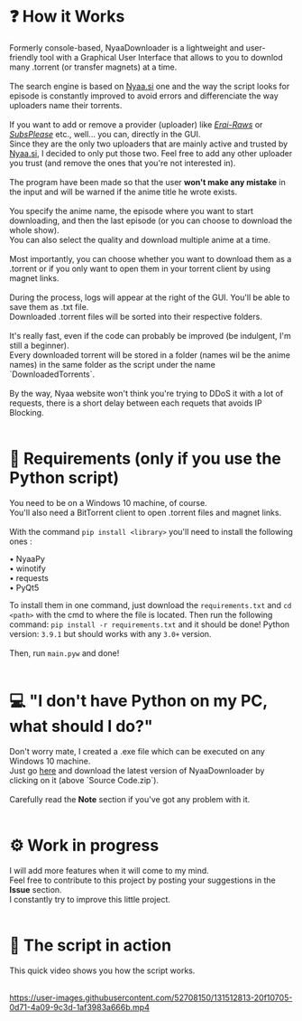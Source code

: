 <h1>❓ How it Works </h1>
Formerly console-based, NyaaDownloader is a lightweight and user-friendly tool with a Graphical User Interface that allows to you to downlod many .torrent (or transfer magnets) at a time. <br><br>
The search engine is based on <a href="https://nyaa.si/" target=_blank>Nyaa.si</a> one and the way the script looks for episode is constantly improved to avoid errors and differenciate the way uploaders name their torrents.<br><br>
If you want to add or remove a provider (uploader) like <a href=https://beta.erai-raws.info><i>Erai-Raws</i></a> or <a href=https://subsplease.org><i>SubsPlease</i></a> etc., well... you can, directly in the GUI.<br>
Since they are the only two uploaders that are mainly active and trusted by <a href="https://nyaa.si/" target=_blank>Nyaa.si</a>, I decided to only put those two. Feel free to add any other uploader you trust (and remove the ones that you're not interested in).<br><br>
The program have been made so that the user <b>won't make any mistake</b> in the input and will be warned if the anime title he wrote exists.<br><br>
You specify the anime name, the episode where you want to start downloading, and then the last episode (or you can choose to download the whole show).<br> You can also select the quality and download multiple anime at a time.<br><br>
Most importantly, you can choose whether you want to download them as a .torrent or if you only want to open them in your torrent client by using magnet links.<br><br>
During the process, logs will appear at the right of the GUI. You'll be able to save them as .txt file.<br>
Downloaded .torrent files will be sorted into their respective folders.<br><br>
It's really fast, even if the code can probably be improved (be indulgent, I'm still a beginner).<br>
Every downloaded torrent will be stored in a folder (names wil be the anime names) in the same folder as the script under the name `DownloadedTorrents`.<br><br>
By the way, Nyaa website won't think you're trying to DDoS it with a lot of requests, there is a short delay between each requets that avoids IP Blocking.<br><br>

<h1>📌 Requirements (only if you use the Python script)</h1>

You need to be on a Windows 10 machine, of course.<br>
You'll also need a BitTorrent client to open .torrent files and magnet links.<br><br>
With the command `pip install <library>` you'll need to install the following ones :
  
  • NyaaPy<br>
  • winotify<br>
  • requests<br>
  • PyQt5<br>
  
To install them in one command, just download the `requirements.txt` and `cd <path>` with the cmd to where the file is located. Then run the following command: `pip install -r requirements.txt` and it should be done! Python version: `3.9.1` but should works with any `3.0+` version.<br><br>
Then, run `main.pyw` and done!<br><br>

<h1>💻 "I don't have Python on my PC, what should I do?"</h1>
Don't worry mate, I created a .exe file which can be executed on any Windows 10 machine.<br>Just go <a href="https://github.com/marcpinet/batch-downloader-nyaa.si/releases" target=_blank>here</a> and download the latest version of NyaaDownloader by clicking on it (above `Source Code.zip`).<br><br>Carefully read the <b>Note</b> section if you've got any problem with it.<br><br>

<h1>⚙️ Work in progress</h1>

I will add more features when it will come to my mind.<br>
Feel free to contribute to this project by posting your suggestions in the <b>Issue</b> section.<br>
I constantly try to improve this little project.<br><br>


<h1>🐍 The script in action</h1>

This quick video shows you how the script works.<br><br>

https://user-images.githubusercontent.com/52708150/131512813-20f10705-0d71-4a09-9c3d-1af3983a666b.mp4
